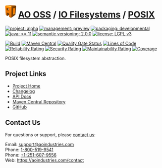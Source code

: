 # [<img src="ao-logo.png" alt="AO Logo" width="35" height="40">](https://github.com/ao-apps) [AO OSS](https://github.com/ao-apps/ao-oss) / [IO Filesystems](https://github.com/ao-apps/ao-io-filesystems) / [POSIX](https://github.com/ao-apps/ao-io-filesystems-posix)

[![project: alpha](https://oss.aoapps.com/ao-badges/project-alpha.svg)](https://aoindustries.com/life-cycle#project-alpha)
[![management: preview](https://oss.aoapps.com/ao-badges/management-preview.svg)](https://aoindustries.com/life-cycle#management-preview)
[![packaging: developmental](https://oss.aoapps.com/ao-badges/packaging-developmental.svg)](https://aoindustries.com/life-cycle#packaging-developmental)  
[![java: &gt;= 11](https://oss.aoapps.com/ao-badges/java-11.svg)](https://docs.oracle.com/en/java/javase/11/docs/api/)
[![semantic versioning: 2.0.0](https://oss.aoapps.com/ao-badges/semver-2.0.0.svg)](https://semver.org/spec/v2.0.0.html)
[![license: LGPL v3](https://oss.aoapps.com/ao-badges/license-lgpl-3.0.svg)](https://www.gnu.org/licenses/lgpl-3.0)

[![Build](https://github.com/ao-apps/ao-io-filesystems-posix/workflows/Build/badge.svg?branch=master)](https://github.com/ao-apps/ao-io-filesystems-posix/actions?query=workflow%3ABuild)
[![Maven Central](https://maven-badges.herokuapp.com/maven-central/com.aoapps/ao-io-filesystems-posix/badge.svg)](https://maven-badges.herokuapp.com/maven-central/com.aoapps/ao-io-filesystems-posix)
[![Quality Gate Status](https://sonarcloud.io/api/project_badges/measure?branch=master&project=com.aoapps%3Aao-io-filesystems-posix&metric=alert_status)](https://sonarcloud.io/dashboard?branch=master&id=com.aoapps%3Aao-io-filesystems-posix)
[![Lines of Code](https://sonarcloud.io/api/project_badges/measure?branch=master&project=com.aoapps%3Aao-io-filesystems-posix&metric=ncloc)](https://sonarcloud.io/component_measures?branch=master&id=com.aoapps%3Aao-io-filesystems-posix&metric=ncloc)  
[![Reliability Rating](https://sonarcloud.io/api/project_badges/measure?branch=master&project=com.aoapps%3Aao-io-filesystems-posix&metric=reliability_rating)](https://sonarcloud.io/component_measures?branch=master&id=com.aoapps%3Aao-io-filesystems-posix&metric=Reliability)
[![Security Rating](https://sonarcloud.io/api/project_badges/measure?branch=master&project=com.aoapps%3Aao-io-filesystems-posix&metric=security_rating)](https://sonarcloud.io/component_measures?branch=master&id=com.aoapps%3Aao-io-filesystems-posix&metric=Security)
[![Maintainability Rating](https://sonarcloud.io/api/project_badges/measure?branch=master&project=com.aoapps%3Aao-io-filesystems-posix&metric=sqale_rating)](https://sonarcloud.io/component_measures?branch=master&id=com.aoapps%3Aao-io-filesystems-posix&metric=Maintainability)
[![Coverage](https://sonarcloud.io/api/project_badges/measure?branch=master&project=com.aoapps%3Aao-io-filesystems-posix&metric=coverage)](https://sonarcloud.io/component_measures?branch=master&id=com.aoapps%3Aao-io-filesystems-posix&metric=Coverage)

POSIX filesystem abstraction.

## Project Links
* [Project Home](https://oss.aoapps.com/io-filesystems/posix/)
* [Changelog](https://oss.aoapps.com/io-filesystems/posix/changelog)
* [API Docs](https://oss.aoapps.com/io-filesystems/posix/apidocs/)
* [Maven Central Repository](https://central.sonatype.com/artifact/com.aoapps/ao-io-filesystems-posix)
* [GitHub](https://github.com/ao-apps/ao-io-filesystems-posix)

## Contact Us
For questions or support, please [contact us](https://aoindustries.com/contact):

Email: [support@aoindustries.com](mailto:support@aoindustries.com)  
Phone: [1-800-519-9541](tel:1-800-519-9541)  
Phone: [+1-251-607-9556](tel:+1-251-607-9556)  
Web: https://aoindustries.com/contact
